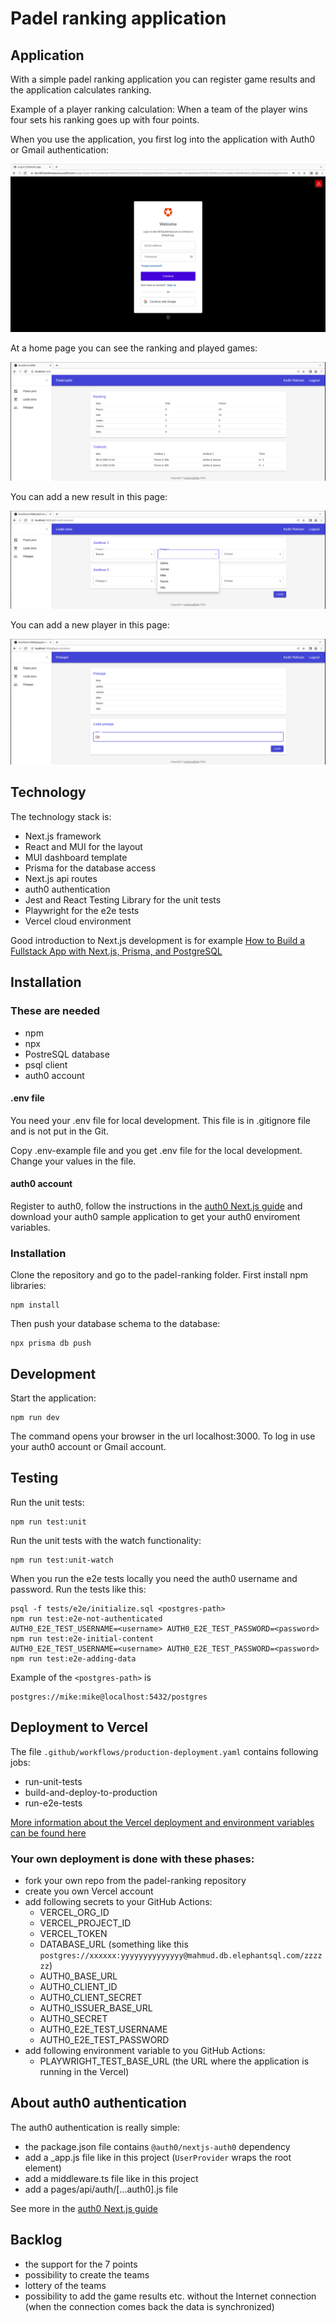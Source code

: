 # Padel ranking application

## Application

With a simple padel ranking application you can register game results and the application calculates ranking. 

Example of a player ranking calculation: When a team of the player wins four sets his ranking goes up with four points.

When you use the application, you first log into the application with Auth0 or Gmail authentication:

![Log in](doc/login.png)

At a home page you can see the ranking and played games:

![Home page](doc/padel-games.png)

You can add a new result in this page:

![Add new result](doc/add-result.png)

You can add a new player in this page:

![Add new player](doc/players.png)

## Technology

The technology stack is:

- Next.js framework
- React and MUI for the layout
- MUI dashboard template
- Prisma for the database access
- Next.js api routes
- auth0 authentication
- Jest and React Testing Library for the unit tests
- Playwright for the e2e tests
- Vercel cloud environment

Good introduction to Next.js development is for example [How to Build a Fullstack App with Next.js, Prisma, and PostgreSQL](https://vercel.com/guides/nextjs-prisma-postgres)

## Installation

### These are needed

- npm
- npx
- PostreSQL database
- psql client
- auth0 account

#### .env file

You need your .env file for local development. This file is in .gitignore file and is not put in the Git.

Copy .env-example file and you get .env file for the local development. Change your values in the file.

#### auth0 account

Register to auth0, follow the instructions in the [auth0 Next.js guide](https://auth0.com/docs/quickstart/webapp/nextjs/01-login) and download your auth0 sample application to get your auth0 enviroment variables. 


### Installation

Clone the repository and go to the padel-ranking folder. First install npm libraries:

```
npm install
```

Then push your database schema to the database:

```
npx prisma db push
```

## Development

Start the application:

```
npm run dev
```

The command opens your browser in the url localhost:3000. To log in use your auth0 account or Gmail account. 

## Testing

Run the unit tests:

```
npm run test:unit
```

Run the unit tests with the watch functionality:

```
npm run test:unit-watch
```

When you run the e2e tests locally you need the auth0 username and password. Run the tests like this:

```
psql -f tests/e2e/initialize.sql <postgres-path>
npm run test:e2e-not-authenticated
AUTH0_E2E_TEST_USERNAME=<username> AUTH0_E2E_TEST_PASSWORD=<password> npm run test:e2e-initial-content
AUTH0_E2E_TEST_USERNAME=<username> AUTH0_E2E_TEST_PASSWORD=<password> npm run test:e2e-adding-data
```

Example of the `<postgres-path>` is

```
postgres://mike:mike@localhost:5432/postgres
```

## Deployment to Vercel

The file `.github/workflows/production-deployment.yaml` contains following jobs:

- run-unit-tests
- build-and-deploy-to-production
- run-e2e-tests

[More information about the Vercel deployment and environment variables can be found here](https://vercel.com/guides/how-can-i-use-github-actions-with-vercel)

### Your own deployment is done with these phases:

- fork your own repo from the padel-ranking repository
- create you own Vercel account
- add following secrets to your GitHub Actions:
  - VERCEL_ORG_ID
  - VERCEL_PROJECT_ID
  - VERCEL_TOKEN
  - DATABASE_URL (something like this `postgres://xxxxxx:yyyyyyyyyyyyyy@mahmud.db.elephantsql.com/zzzzzz`)
  - AUTH0_BASE_URL
  - AUTH0_CLIENT_ID
  - AUTH0_CLIENT_SECRET
  - AUTH0_ISSUER_BASE_URL
  - AUTH0_SECRET
  - AUTH0_E2E_TEST_USERNAME
  - AUTH0_E2E_TEST_PASSWORD 
- add following environment variable to you GitHub Actions:
  - PLAYWRIGHT_TEST_BASE_URL (the URL where the application is running in the Vercel)

## About auth0 authentication

The auth0 authentication is really simple:

- the package.json file contains `@auth0/nextjs-auth0` dependency
- add a _app.js file like in this project (`UserProvider` wraps the root element)
- add a middleware.ts file like in this project
- add a pages/api/auth/[...auth0].js file

See more in the [auth0 Next.js guide](https://auth0.com/docs/quickstart/webapp/nextjs/01-login)

## Backlog
 
 - the support for the 7 points
 - possibility to create the teams
 - lottery of the teams
 - possibility to add the game results etc. without the Internet connection (when the connection comes back the data is synchronized)


